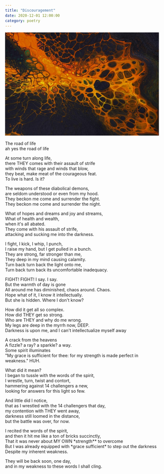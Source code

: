 ```yaml
---
title: "Discouragement"
date: 2020-12-01 12:00:00
category: poetry
---
```


![Discouragement](/images/discouragement.jpg)

The road of life \
ah yes the road of life

At some turn along life, \
there THEY comes with their assault of strife \
with winds that rage and winds that blow, \
they beat, make meat of the courageous feat. \
To live is hard. Is it?

The weapons of these diabolical demons, \
are seldom understood or even from my hood. \
They beckon me come and surrender the fight. \
They beckon me come and surrender the night.

What of hopes and dreams and joy and streams, \
What of health and wealth, \
when it's all abated. \
They come with his assault of strife, \
attacking and sucking me into the darkness.

I fight, I kick, I whip, I punch, \
I raise my hand, but I get pulled in a bunch. \
They are strong, far stronger than me, \
They deep in my mind causing calamity. \
Turn back turn back the light onto me, \
Turn back turn back its uncomfortable inadequacy.

FIGHT! FIGHT! I say. I say. \
But the warmth of day is gone \
All around me has diminished, chaos around. Chaos. \
Hope what of it, I know it intellectually. \
But she is hidden. Where I don't know?

How did it get all so complex. \
How did THEY get so strong. \
 Who are THEY and why do me wrong. \
My legs are deep in the myrrh now, DEEP. \
Darkness is upon me, and I can't intellectualize myself away

A crack from the heavens \
A fizzle? a ray? a sparkle? a way. \
Some spirit illuminates \
"My grace is sufficient for thee: for my strength is made perfect in weakness."
HUH.

What did it mean? \
I began to tussle with the words of the spirit, \
I wrestle, turn, twist and contort, \
hammering against 14 challengers a new, \
looking for answers for this light so few.

And little did I notice, \
that as I wrestled with the 14 challengers that day, \
my contention with THEY went away, \
darkness still loomed in the distance, \
but the battle was over, for now.

I recited the words of the spirit, \
and then it hit me like a ton of bricks succinctly, \
That it was never about MY OWN *strength\*\* to overcome \
But I was already equipped with *grace sufficient\* to step out the darkness \
Despite my inherent weakness.

They will be back soon, one day, \
and in my weakness to these words I shall cling.
